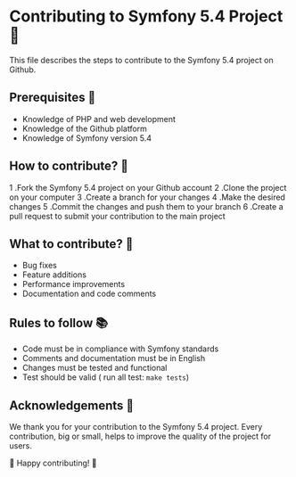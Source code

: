 # Contributing to Symfony 5.4 Project 🎉

This file describes the steps to contribute to the Symfony 5.4 project on Github.

## Prerequisites 🚀

- Knowledge of PHP and web development
- Knowledge of the Github platform
- Knowledge of Symfony version 5.4

## How to contribute? 🤔

1 .Fork the Symfony 5.4 project on your Github account
2 .Clone the project on your computer
3 .Create a branch for your changes
4 .Make the desired changes
5 .Commit the changes and push them to your branch
6 .Create a pull request to submit your contribution to the main project

## What to contribute? 🤗

- Bug fixes
- Feature additions
- Performance improvements
- Documentation and code comments

## Rules to follow 📚

- Code must be in compliance with Symfony standards
- Comments and documentation must be in English
- Changes must be tested and functional
- Test should be valid ( run all test: ```make tests```)

## Acknowledgements 💖

We thank you for your contribution to the Symfony 5.4 project. Every contribution, big or small, helps to improve the quality of the project for users.

🚀 Happy contributing! 🚀
